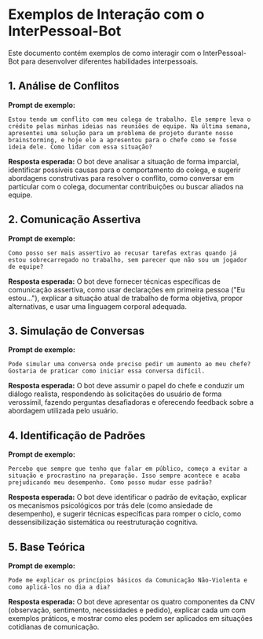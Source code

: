 # Exemplos de Interação com o InterPessoal-Bot

Este documento contém exemplos de como interagir com o InterPessoal-Bot para desenvolver diferentes habilidades interpessoais.

## 1. Análise de Conflitos

**Prompt de exemplo:**

```
Estou tendo um conflito com meu colega de trabalho. Ele sempre leva o crédito pelas minhas ideias nas reuniões de equipe. Na última semana, apresentei uma solução para um problema de projeto durante nosso brainstorming, e hoje ele a apresentou para o chefe como se fosse ideia dele. Como lidar com essa situação?
```

**Resposta esperada:**
O bot deve analisar a situação de forma imparcial, identificar possíveis causas para o comportamento do colega, e sugerir abordagens construtivas para resolver o conflito, como conversar em particular com o colega, documentar contribuições ou buscar aliados na equipe.

## 2. Comunicação Assertiva

**Prompt de exemplo:**

```
Como posso ser mais assertivo ao recusar tarefas extras quando já estou sobrecarregado no trabalho, sem parecer que não sou um jogador de equipe?
```

**Resposta esperada:**
O bot deve fornecer técnicas específicas de comunicação assertiva, como usar declarações em primeira pessoa ("Eu estou..."), explicar a situação atual de trabalho de forma objetiva, propor alternativas, e usar uma linguagem corporal adequada.

## 3. Simulação de Conversas

**Prompt de exemplo:**

```
Pode simular uma conversa onde preciso pedir um aumento ao meu chefe? Gostaria de praticar como iniciar essa conversa difícil.
```

**Resposta esperada:**
O bot deve assumir o papel do chefe e conduzir um diálogo realista, respondendo às solicitações do usuário de forma verossímil, fazendo perguntas desafiadoras e oferecendo feedback sobre a abordagem utilizada pelo usuário.

## 4. Identificação de Padrões

**Prompt de exemplo:**

```
Percebo que sempre que tenho que falar em público, começo a evitar a situação e procrastino na preparação. Isso sempre acontece e acaba prejudicando meu desempenho. Como posso mudar esse padrão?
```

**Resposta esperada:**
O bot deve identificar o padrão de evitação, explicar os mecanismos psicológicos por trás dele (como ansiedade de desempenho), e sugerir técnicas específicas para romper o ciclo, como dessensibilização sistemática ou reestruturação cognitiva.

## 5. Base Teórica

**Prompt de exemplo:**

```
Pode me explicar os princípios básicos da Comunicação Não-Violenta e como aplicá-los no dia a dia?
```

**Resposta esperada:**
O bot deve apresentar os quatro componentes da CNV (observação, sentimento, necessidades e pedido), explicar cada um com exemplos práticos, e mostrar como eles podem ser aplicados em situações cotidianas de comunicação.
